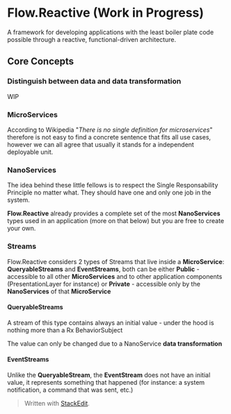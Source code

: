 # Flow.Reactive (Work in Progress)
A framework for developing applications with the least boiler plate code possible through a reactive, functional-driven architecture.

## Core Concepts
### Distinguish between data and data transformation
WIP
### MicroServices
According to Wikipedia "*There is no single definition for microservices*" therefore is not easy to find a concrete sentence that fits all use cases, however we can all agree that usually it stands for a independent deployable unit.

### NanoServices
The idea behind these little fellows is to respect the Single Responsability Principle no matter what. They should have one and only one job in the system. 

**Flow.Reactive** already provides a complete set of the most **NanoServices** types used in an application (more on that below)  but you are free to create your own.
### Streams
Flow.Reactive considers 2 types of Streams that live inside a **MicroService**: **QueryableStreams** and **EventStreams**, both can be either **Public** - accessible to all  other **MicroServices** and to other application components (PresentationLayer for instance) or **Private** - accessible only by the **NanoServices** of that **MicroService**
#### QueryableStreams
A stream of this type contains always an initial value - under the hood is nothing more than a Rx BehaviorSubject

The value can only be changed due to a NanoService **data transformation**
#### EventStreams
Unlike the **QueryableStream**, the **EventStream** does not have an initial value, it represents something that happened (for instance: a system notification, a command that was sent, etc.)






> Written with [StackEdit](https://stackedit.io/).
